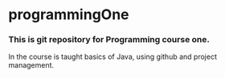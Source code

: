 # programmingOne

### This is git repository for Programming course one.

In the course is taught basics of Java, using github and project management.


